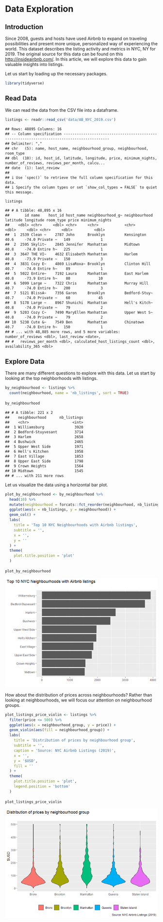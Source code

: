 # Data Exploration

## Introduction

Since 2008, guests and hosts have used Airbnb to expand on traveling
possibilities and present more unique, personalized way of experiencing
the world. This dataset describes the listing activity and metrics in
NYC, NY for 2019. The original source for this data can be found on this
<http://insideairbnb.com/>. In this article, we will explore this data
to gain valuable insights into listings.

Let us start by loading up the necessary packages.

``` r
library(tidyverse)
```

## Read Data

We can read the data from the CSV file into a dataframe.

``` r
listings <- readr::read_csv('data/AB_NYC_2019.csv')
```

    ## Rows: 48895 Columns: 16
    ## -- Column specification -------------------------------------------------------------------------------------------
    ## Delimiter: ","
    ## chr   (5): name, host_name, neighbourhood_group, neighbourhood, room_type
    ## dbl  (10): id, host_id, latitude, longitude, price, minimum_nights, number_of_reviews, reviews_per_month, calcu...
    ## date  (1): last_review
    ## 
    ## i Use `spec()` to retrieve the full column specification for this data.
    ## i Specify the column types or set `show_col_types = FALSE` to quiet this message.

``` r
listings
```

    ## # A tibble: 48,895 x 16
    ##       id name    host_id host_name neighbourhood_g~ neighbourhood latitude longitude room_type price minimum_nights
    ##    <dbl> <chr>     <dbl> <chr>     <chr>            <chr>            <dbl>     <dbl> <chr>     <dbl>          <dbl>
    ##  1  2539 Clean ~    2787 John      Brooklyn         Kensington        40.6     -74.0 Private ~   149              1
    ##  2  2595 Skylit~    2845 Jennifer  Manhattan        Midtown           40.8     -74.0 Entire h~   225              1
    ##  3  3647 THE VI~    4632 Elisabeth Manhattan        Harlem            40.8     -73.9 Private ~   150              3
    ##  4  3831 Cozy E~    4869 LisaRoxa~ Brooklyn         Clinton Hill      40.7     -74.0 Entire h~    89              1
    ##  5  5022 Entire~    7192 Laura     Manhattan        East Harlem       40.8     -73.9 Entire h~    80             10
    ##  6  5099 Large ~    7322 Chris     Manhattan        Murray Hill       40.7     -74.0 Entire h~   200              3
    ##  7  5121 BlissA~    7356 Garon     Brooklyn         Bedford-Stuy~     40.7     -74.0 Private ~    60             45
    ##  8  5178 Large ~    8967 Shunichi  Manhattan        Hell's Kitch~     40.8     -74.0 Private ~    79              2
    ##  9  5203 Cozy C~    7490 MaryEllen Manhattan        Upper West S~     40.8     -74.0 Private ~    79              2
    ## 10  5238 Cute &~    7549 Ben       Manhattan        Chinatown         40.7     -74.0 Entire h~   150              1
    ## # ... with 48,885 more rows, and 5 more variables: number_of_reviews <dbl>, last_review <date>,
    ## #   reviews_per_month <dbl>, calculated_host_listings_count <dbl>, availability_365 <dbl>

## Explore Data

There are many different questions to explore with this data. Let us
start by looking at the top neighborhoods with listings.

``` r
by_neighbourhood <- listings %>%
  count(neighbourhood, name = 'nb_listings', sort = TRUE)

by_neighbourhood
```

    ## # A tibble: 221 x 2
    ##    neighbourhood      nb_listings
    ##    <chr>                    <int>
    ##  1 Williamsburg              3920
    ##  2 Bedford-Stuyvesant        3714
    ##  3 Harlem                    2658
    ##  4 Bushwick                  2465
    ##  5 Upper West Side           1971
    ##  6 Hell's Kitchen            1958
    ##  7 East Village              1853
    ##  8 Upper East Side           1798
    ##  9 Crown Heights             1564
    ## 10 Midtown                   1545
    ## # ... with 211 more rows

Let us visualize the data using a horizontal bar plot.

``` r
plot_by_neighbourhood <- by_neighbourhood %>%
  head(10) %>%
  mutate(neighbourhood = forcats::fct_reorder(neighbourhood, nb_listings)) %>%
  ggplot(aes(x = nb_listings, y = neighbourhood)) +
  geom_col() +
  labs(
    title = 'Top 10 NYC Neighbourhoods with Airbnb listings',
    subtitle = '',
    x = '',
    y = ''
  ) +
  theme(
    plot.title.position = 'plot'
  )

plot_by_neighbourhood
```

![](Data-Exploration_files/figure-markdown_github/plot-by-neighbourhood-1.png)

How about the distribution of prices across neighbourhoods? Rather than
looking at neighbourhoods, we will focus our attention on neighbourhood
groups.

``` r
plot_listings_price_violin <- listings %>%
  filter(price <= 500) %>%
  ggplot(aes(x = neighbourhood_group, y = price)) +
  geom_violin(aes(fill = neighbourhood_group)) +
  labs(
    title = 'Distribution of prices by neighbourhood group',
    subtitle = '',
    caption = 'Source: NYC Airbnb Listings (2019)',
    x = '',
    y = '$USD',
    fill = ''
  ) +
  theme(
    plot.title.position = 'plot',
    legend.position = 'bottom'
  )

plot_listings_price_violin
```

![](Data-Exploration_files/figure-markdown_github/plot-listings-price-violin-1.png)
